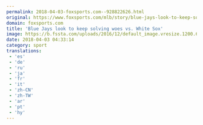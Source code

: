 ```yaml
---
permalink: 2018-04-03-foxsports.com--928822626.html
original: https://www.foxsports.com/mlb/story/blue-jays-look-to-keep-solving-woes-vs-white-sox-040318
domain: foxsports.com
title: 'Blue Jays look to keep solving woes vs. White Sox'
image: https://b.fssta.com/uploads/2016/12/default_image.vresize.1200.630.high.0.png
date: 2018-04-03 04:33:14
category: sport
translations: 
 - 'es'
 - 'de'
 - 'ru'
 - 'ja'
 - 'fr'
 - 'it'
 - 'zh-CN'
 - 'zh-TW'
 - 'ar'
 - 'pt'
 - 'hy'
---
```


